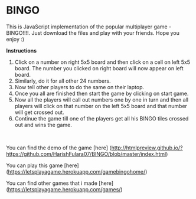 # BINGO

This is JavaScript implementation of the popular multiplayer game - BINGO!!!!. Just download the files and play with your friends. Hope you enjoy :)

**Instructions**

1. Click on a number on right 5x5 board and then click on a cell on left 5x5 board. The number you clicked on right board will now appear on left board.
2. Similarly, do it for all other 24 numbers.
3. Now tell other players to do the same on their laptop.
4. Once you all are finished then start the game by clicking on start game.
5. Now all the players will call out numbers one by one in turn and then all players will click on that number on the left 5x5 board and that number will get crossed out.
6. Continue the game till one of the players get all his BINGO tiles crossed out and wins the game.

<br>

You can find the demo of the game [here] (http://htmlpreview.github.io/?https://github.com/HarishFulara07/BINGO/blob/master/index.html)

You can play this game [here] (https://letsplayagame.herokuapp.com/gamebingohome/)

You can find other games that i made [here] (https://letsplayagame.herokuapp.com/games/)
